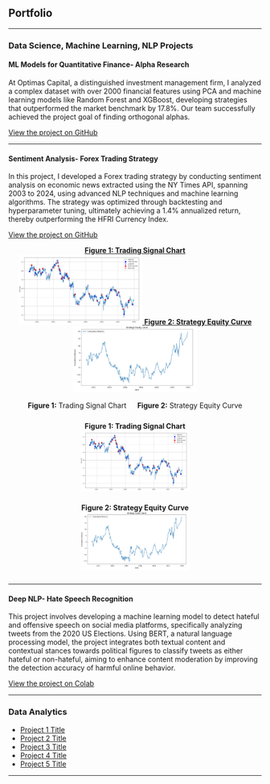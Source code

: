## Portfolio

---

### Data Science, Machine Learning, NLP Projects 

#### ML Models for Quantitative Finance- Alpha Research

At Optimas Capital, a distinguished investment management firm, I analyzed a complex dataset with over 2000 financial features using PCA and machine learning models like Random Forest and XGBoost, developing strategies that outperformed the market benchmark by 17.8%. Our team successfully achieved the project goal of finding orthogonal alphas.

[View the project on GitHub](https://github.com/athk13/Quantitative-Finance-ML-Model)

---
#### Sentiment Analysis- Forex Trading Strategy

In this project, I developed a Forex trading strategy by conducting sentiment analysis on economic news extracted using the NY Times API, spanning 2003 to 2024, using advanced NLP techniques and machine learning algorithms. The strategy was optimized through backtesting and hyperparameter tuning, ultimately achieving a 1.4% annualized return, thereby outperforming the HFRI Currency Index. 

[View the project on GitHub](https://github.com/athk13/FX-Sentiment-Analysis-Trading-Strategy)

<p align="center">
  <a href="https://github.com/athk13/FX-Sentiment-Analysis-Trading-Strategy">
    <strong>Figure 1: Trading Signal Chart</strong><br>
    <img src="images/Screenshot 2024-04-16 122044.png?raw=true" alt="Trading Signal Chart" width="49%" />
    <strong>Figure 2: Strategy Equity Curve</strong><br>
    <img src="images/Screenshot 2024-04-16 122058.png?raw=true" alt="Equity Curve" width="49%" />
  </a>
</p>
<p align="center">
  <strong>Figure 1:</strong> Trading Signal Chart &emsp; <strong>Figure 2:</strong> Strategy Equity Curve
</p>

<div style="display: flex; justify-content: space-around; align-items: flex-start; flex-wrap: wrap;">
  <div style="text-align: center; margin: 10px;">
    <strong>Figure 1: Trading Signal Chart</strong><br>
    <img src="images/Screenshot 2024-04-16 122044.png?raw=true" alt="Trading Signal Chart" style="max-width: 45%;"/>
  </div>
  <div style="text-align: center; margin: 10px;">
    <strong>Figure 2: Strategy Equity Curve</strong><br>
    <img src="images/Screenshot 2024-04-16 122058.png?raw=true" alt="Equity Curve" style="max-width: 45%;"/>
  </div>
</div>




---

#### Deep NLP- Hate Speech Recognition

This project involves developing a machine learning model to detect hateful and offensive speech on social media platforms, specifically analyzing tweets from the 2020 US Elections. Using BERT, a natural language processing model, the project integrates both textual content and contextual stances towards political figures to classify tweets as either hateful or non-hateful, aiming to enhance content moderation by improving the detection accuracy of harmful online behavior.

[View the project on Colab](https://colab.research.google.com/drive/1rRiavPZYeSQPbQE0IoRFXuawqtjPFXta?usp=sharing)

---

### Data Analytics

- [Project 1 Title](http://example.com/)
- [Project 2 Title](http://example.com/)
- [Project 3 Title](http://example.com/)
- [Project 4 Title](http://example.com/)
- [Project 5 Title](http://example.com/)

---






